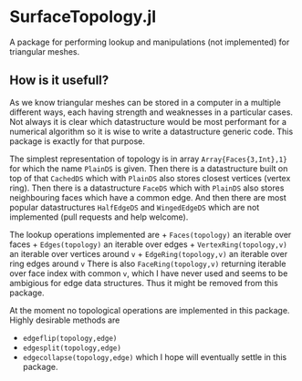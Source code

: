 # SurfaceTopology.jl

A package for performing lookup and manipulations (not implemented) for triangular meshes.

## How is it usefull?

As we know triangular meshes can be stored in a computer in a multiple different ways, each having strength and weaknesses in a particular cases. Not always it is clear which datastructure would be most performant for a numerical algorithm so it is wise to write a datastructure generic code. This package is exactly for that purpose. 

The simplest representation of topology is in array `Array{Faces{3,Int},1}` for which the name `PlainDS` is given. Then there is a datastructure built on top of that `CachedDS` which with `PlainDS` also stores closest vertices (vertex ring). Then there is a datastructure `FaceDS` which with `PlainDS` also stores neighbouring faces which have a common edge. And then there are most popular datastructures `HalfEdgeDS` and `WingedEdgeDS` which are not implemented (pull requests and help welcome). 

The lookup operations implemented are
    + `Faces(topology)` an iterable over faces
    + `Edges(topology)` an iterable over edges
    + `VertexRing(topology,v)` an iterable over vertices around `v`
    + `EdgeRing(topology,v)` an iterable over ring edges around `v`
There is also `FaceRing(topology,v)` returning iterable over face index with common `v`, which I have never used and seems to be ambigious for edge data structures. Thus it might be removed from this package.

At the moment no topological operations are implemented in this package. Highly desirable methods are
   + `edgeflip(topology,edge)`
   + `edgesplit(topology,edge)`
   + `edgecollapse(topology,edge)`
which I hope will eventually settle in this package.

